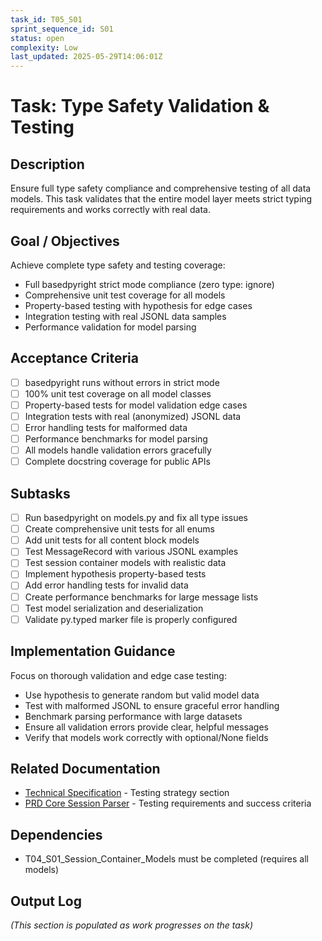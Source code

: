 ```yaml
---
task_id: T05_S01
sprint_sequence_id: S01
status: open
complexity: Low
last_updated: 2025-05-29T14:06:01Z
---
```


# Task: Type Safety Validation & Testing

## Description
Ensure full type safety compliance and comprehensive testing of all data models. This task validates that the entire model layer meets strict typing requirements and works correctly with real data.

## Goal / Objectives
Achieve complete type safety and testing coverage:
- Full basedpyright strict mode compliance (zero type: ignore)
- Comprehensive unit test coverage for all models
- Property-based testing with hypothesis for edge cases
- Integration testing with real JSONL data samples
- Performance validation for model parsing

## Acceptance Criteria
- [ ] basedpyright runs without errors in strict mode
- [ ] 100% unit test coverage on all model classes
- [ ] Property-based tests for model validation edge cases
- [ ] Integration tests with real (anonymized) JSONL data
- [ ] Error handling tests for malformed data
- [ ] Performance benchmarks for model parsing
- [ ] All models handle validation errors gracefully
- [ ] Complete docstring coverage for public APIs

## Subtasks
- [ ] Run basedpyright on models.py and fix all type issues
- [ ] Create comprehensive unit tests for all enums
- [ ] Add unit tests for all content block models
- [ ] Test MessageRecord with various JSONL examples
- [ ] Test session container models with realistic data
- [ ] Implement hypothesis property-based tests
- [ ] Add error handling tests for invalid data
- [ ] Create performance benchmarks for large message lists
- [ ] Test model serialization and deserialization
- [ ] Validate py.typed marker file is properly configured

## Implementation Guidance
Focus on thorough validation and edge case testing:
- Use hypothesis to generate random but valid model data
- Test with malformed JSONL to ensure graceful error handling
- Benchmark parsing performance with large datasets
- Ensure all validation errors provide clear, helpful messages
- Verify that models work correctly with optional/None fields

## Related Documentation
- [Technical Specification](../../../docs/PYTHON_CLAUDE_CODE_SDK_SPECIFICATION.md) - Testing strategy section
- [PRD Core Session Parser](../../02_REQUIREMENTS/M01_Core_Session_Parser/PRD_Core_Session_Parser.md) - Testing requirements and success criteria

## Dependencies
- T04_S01_Session_Container_Models must be completed (requires all models)

## Output Log
*(This section is populated as work progresses on the task)*